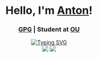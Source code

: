 <h1 align="center">Hello, I'm <a href="https://github.com/antonsakhanovych">Anton</a>!</h1>
<h3 align="center"><a href="https://github.com/antonsakhanovych.gpg">GPG</a> | Student at <a href="https://www.oakland.edu/">OU</a></h3>

<div align="center">
<a href="https://git.io/typing-svg"><img src="https://readme-typing-svg.demolab.com?font=Iosevka&pause=1000&color=E69B00&center=true&vCenter=true&random=false&width=435&lines=Rust+addict+%F0%9F%A6%80;Certified+bilingual+%F0%9F%8C%8F;System+crafter+%F0%9F%9B%A0%EF%B8%8F" alt="Typing SVG" /></a>
</div>

<div align="center">
  <a href="https://www.linkedin.com/in/antonsakhanovych/"><img src="https://img.shields.io/badge/LinkedIn-0077B5?style=for-the-badge&logo=linkedin&logoColor=white"></a>
  <a href="mailto:antonsakhanovych@gmail.com"><img src="https://img.shields.io/badge/mail-EA4335?style=for-the-badge&logo=gmail&logoColor=white"></a>
</div>
